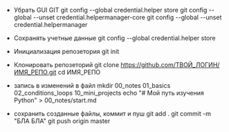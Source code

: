 * Убрать GUI GIT
git config --global credential.helper store
git config --global --unset credential.helpermanager-core
git config --global --unset credential.helpermanager

* Сохранять учетные данные
git config --global credential.helper store

* Инициализация репозетория
git init

* Клонировать репозеторий
git clone https://github.com/ТВОЙ_ЛОГИН/ИМЯ_РЕПО.git
cd ИМЯ_РЕПО

* запись в изменений в файл
mkdir 00_notes 01_basics 02_conditions_loops 10_mini_projects
echo "# Мой путь изучения Python" > 00_notes/start.md


* сохранить созданные файлы, коммит и пуш
git add .
git commit -m "БЛА БЛА"
git push origin master
